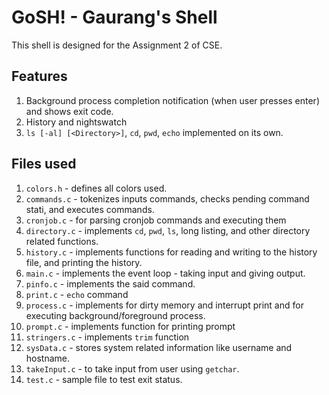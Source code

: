 # GoSH! - Gaurang's Shell

This shell is designed for the Assignment 2 of CSE.

## Features

1. Background process completion notification (when user presses enter) and shows exit code.
2. History and nightswatch
3. `ls [-al] [<Directory>]`, `cd`, `pwd`, `echo` implemented on its own.

## Files used

1. `colors.h` - defines all colors used.
2. `commands.c` - tokenizes inputs commands, checks pending command stati, and executes commands.
3. `cronjob.c` - for parsing cronjob commands and executing them
4. `directory.c` - implements `cd`, `pwd`, `ls`, long listing, and other directory related functions.
5. `history.c` - implements functions for reading and writing to the history file, and printing the history.
6. `main.c` - implements the event loop - taking input and giving output.
7. `pinfo.c` - implements the said command.
8. `print.c` - `echo` command
9. `process.c` - implements for dirty memory and interrupt print and for executing background/foreground process.
10. `prompt.c` - implements function for printing prompt
11. `stringers.c` - implements `trim` function
12. `sysData.c` - stores system related information like username and hostname.
13. `takeInput.c` - to take input from user using `getchar`.
14. `test.c` - sample file to test exit status.
